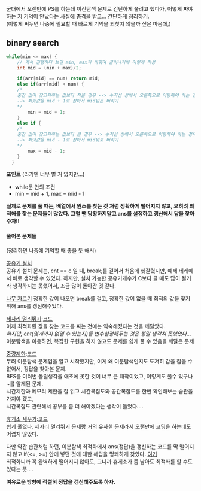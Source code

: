 군대에서 오랜만에 PS를 하는데 이진탐색 문제로 간단하게 풀려고 했다가, 어떻게 짜야하는 지 기억이 안났다는 사실에 충격을 받고... 간단하게 정리하기.  
(이렇게 써두면 나중에 필요할 때 빠르게 기억을 되찾지 않을까 싶은 마음에,)

## binary search
```c++
while(min <= max) { 
	// 계속 진행하다 보면 min, max가 바뀌며 끝이나기에 이렇게 작성
    int mid = (min + max)/2;

    if(arr[mid] == num) return mid;
    else if(arr[mid] < num) {
	/*
	중간 값이 찾고자하는 값보다 작을 경우 --> 수직선 상에서 오른쪽으로 이동해야 하는 경우
	--> 최솟값을 mid + 1로 잡아서 mid밑은 버리기
    */
		min = mid + 1;
    }
	else if {
	/*
	중간 값이 찾고자하는 값보다 큰 경우 --> 수직선 상에서 오른쪽으로 이동해야 하는 경우
	--> 최댓값을 mid - 1로 잡아서 mid위로 버리기
    */
		max = mid - 1;
    }
  }
```

__포인트__ (라기엔 너무 별 거 없지만...)
- while문 안의 조건
- min = mid + 1, max = mid - 1
 
__실제로 문제를 풀 때는, 배열에서 원소를 찾는 것 처럼 정확하게 떨어지지 않고, 오히려 최적해를 찾는 문제들이 많았다. 그럴 땐 당황하지말고 ans를 설정하고 갱신해서 답을 찾아주자!!__

#### 풀어본 문제들
(정리하면 나중에 기억할 때 좋을 듯 해서)

[공유기 설치](https://github.com/woog2roid/PS-in-army.../blob/main/2110.cpp)  
공유기 설치 문제는, cnt == c 일 때, break;를 걸어서 처음에 헷갈렸지만, 예제 테케에서 바로 생각할 수 있었다.
하지만, 설치 가능한 공유기개수가 C보다 클 때도 답이 될거라 생각하지는 못했어서, 조금 많이 돌아간 것 같다. 

[나무 자르기](https://github.com/woog2roid/PS-in-army.../blob/main/2805.cpp)
정확한 값이 나오면 break를 걸고, 정확한 값이 없을 때 최적의 값을 찾기 위해 ans를 갱신해주었다.

[제자리 멀리뛰기](https://www.acmicpc.net/problem/6209):[코드](https://github.com/woog2roid/PS-in-army.../blob/main/6209.cpp)  
이제 최적화된 값을 찾는 코드를 짜는 것에는 익숙해졌다는 것을 깨달았다.  
_하지만, cnt(몇개까지 없앨 수 있는지)를 변수설정해두는 것은 정말 생각치 못했었다..._  
이분탐색을 이용하면, 복잡한 구현을 하지 않고도 문제를 쉽게 풀 수 있음을 깨달은 문제

[중량제한](https://www.acmicpc.net/problem/1939):[코드](https://github.com/woog2roid/PS-in-army.../blob/main/1939.cpp)  
무려 이분탐색 문제임을 알고 시작했지만, 이게 왜 이분탐색인지도 도저히 감을 잡을 수 없어서, 정답을 찾아본 문제.  
BFS를 여러번 돌릴생각을 애초에 못한 것이 너무 큰 패착이었고, 이렇게도 풀수 있구나~를 알게된 문제.  
시간제한과 메모리 제한을 잘 읽고 시간복잡도와 공간복잡도를 한번 확인해보는 습관을 가져야 겠고,  
시간복잡도 관련해서 공부를 좀 더 해야겠다는 생각이 들었다....

[휴게소 세우기](https://www.acmicpc.net/problem/1477):[코드](https://github.com/woog2roid/PS-in-army.../blob/main/1477.cpp)  
쉽게 풀었다. 제자리 멀리뛰기 문제랑 거의 유사한 문제라서 오랜만에 코딩을 하는데도 어렵지 않았다.  

다만 약간 습관처럼 하던, 이분탐색 최적화에서 ans(정답)을 갱신하는 코드를 딱 떨어지지 않고 if(<=, >=) 안에 넣던 것에 대한 해답을 명쾌하게 찾았다. [여기](https://www.acmicpc.net/board/view/35663)  
최적화니까 꼭 완벽하게 떨어지지 않아도, 그니까 휴게소가 좀 남아도 최적화를 할 수도 있다는 뜻....  

__여유로운 방향에 적절히 정답을 갱신해주도록 하자.__